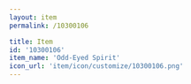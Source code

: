 ```yaml
---
layout: item
permalink: /10300106

title: Item
id: '10300106'
item_name: 'Odd-Eyed Spirit'
icon_url: 'item/icon/customize/10300106.png'
---
```

